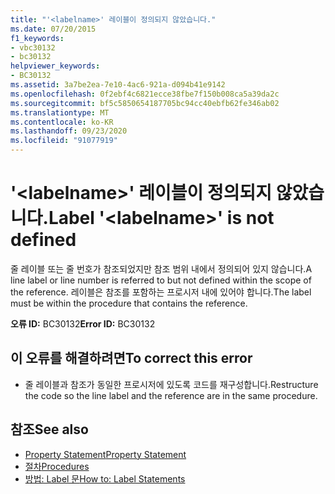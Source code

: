 ```yaml
---
title: "'<labelname>' 레이블이 정의되지 않았습니다."
ms.date: 07/20/2015
f1_keywords:
- vbc30132
- bc30132
helpviewer_keywords:
- BC30132
ms.assetid: 3a7be2ea-7e10-4ac6-921a-d094b41e9142
ms.openlocfilehash: 0f2ebf4c6821ecce38fbe7f150b008ca5a39da2c
ms.sourcegitcommit: bf5c5850654187705bc94cc40ebfb62fe346ab02
ms.translationtype: MT
ms.contentlocale: ko-KR
ms.lasthandoff: 09/23/2020
ms.locfileid: "91077919"
---
```

# <a name="label-labelname-is-not-defined"></a><span data-ttu-id="d3f1b-102">'\<labelname>' 레이블이 정의되지 않았습니다.</span><span class="sxs-lookup"><span data-stu-id="d3f1b-102">Label '\<labelname>' is not defined</span></span>

<span data-ttu-id="d3f1b-103">줄 레이블 또는 줄 번호가 참조되었지만 참조 범위 내에서 정의되어 있지 않습니다.</span><span class="sxs-lookup"><span data-stu-id="d3f1b-103">A line label or line number is referred to but not defined within the scope of the reference.</span></span> <span data-ttu-id="d3f1b-104">레이블은 참조를 포함하는 프로시저 내에 있어야 합니다.</span><span class="sxs-lookup"><span data-stu-id="d3f1b-104">The label must be within the procedure that contains the reference.</span></span>  
  
 <span data-ttu-id="d3f1b-105">**오류 ID:** BC30132</span><span class="sxs-lookup"><span data-stu-id="d3f1b-105">**Error ID:** BC30132</span></span>  
  
## <a name="to-correct-this-error"></a><span data-ttu-id="d3f1b-106">이 오류를 해결하려면</span><span class="sxs-lookup"><span data-stu-id="d3f1b-106">To correct this error</span></span>  
  
- <span data-ttu-id="d3f1b-107">줄 레이블과 참조가 동일한 프로시저에 있도록 코드를 재구성합니다.</span><span class="sxs-lookup"><span data-stu-id="d3f1b-107">Restructure the code so the line label and the reference are in the same procedure.</span></span>  
  
## <a name="see-also"></a><span data-ttu-id="d3f1b-108">참조</span><span class="sxs-lookup"><span data-stu-id="d3f1b-108">See also</span></span>

- [<span data-ttu-id="d3f1b-109">Property Statement</span><span class="sxs-lookup"><span data-stu-id="d3f1b-109">Property Statement</span></span>](../language-reference/statements/property-statement.md)
- [<span data-ttu-id="d3f1b-110">절차</span><span class="sxs-lookup"><span data-stu-id="d3f1b-110">Procedures</span></span>](../programming-guide/language-features/procedures/index.md)
- [<span data-ttu-id="d3f1b-111">방법: Label 문</span><span class="sxs-lookup"><span data-stu-id="d3f1b-111">How to: Label Statements</span></span>](../programming-guide/program-structure/how-to-label-statements.md)
